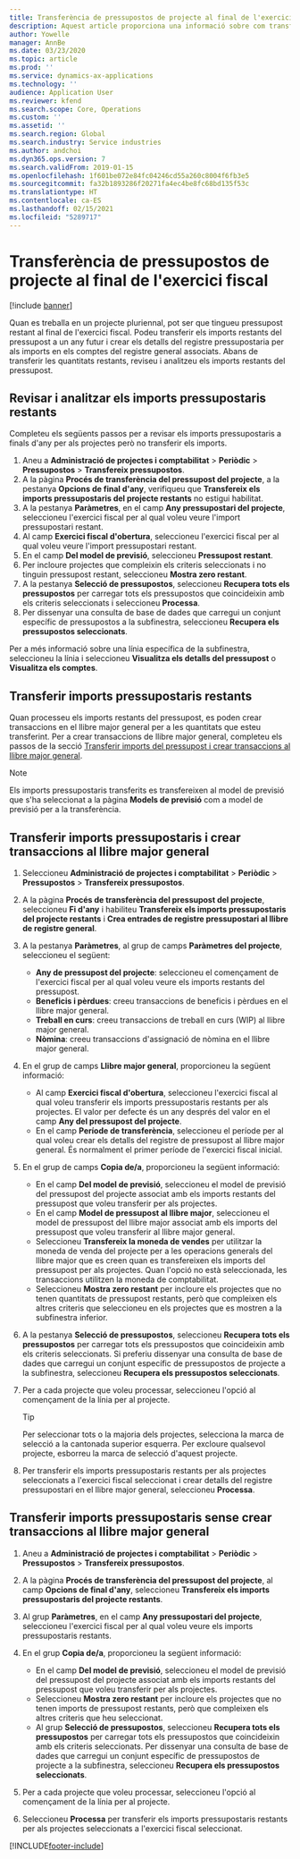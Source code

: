 ```yaml
---
title: Transferència de pressupostos de projecte al final de l'exercici fiscal
description: Aquest article proporciona una informació sobre com transferir les quantitats restants del pressupost a anys futurs i crear detalls del registre pressupostari.
author: Yowelle
manager: AnnBe
ms.date: 03/23/2020
ms.topic: article
ms.prod: ''
ms.service: dynamics-ax-applications
ms.technology: ''
audience: Application User
ms.reviewer: kfend
ms.search.scope: Core, Operations
ms.custom: ''
ms.assetid: ''
ms.search.region: Global
ms.search.industry: Service industries
ms.author: andchoi
ms.dyn365.ops.version: 7
ms.search.validFrom: 2019-01-15
ms.openlocfilehash: 1f601be072e84fc04246cd55a260c8004f6fb3e5
ms.sourcegitcommit: fa32b1893286f20271fa4ec4be8fc68bd135f53c
ms.translationtype: HT
ms.contentlocale: ca-ES
ms.lasthandoff: 02/15/2021
ms.locfileid: "5289717"
---
```

# <a name="transfer-project-budgets-at-fiscal-year-end"></a>Transferència de pressupostos de projecte al final de l'exercici fiscal

[!include [banner](../includes/banner.md)]

Quan es treballa en un projecte pluriennal, pot ser que tingueu pressupost restant al final de l'exercici fiscal. Podeu transferir els imports restants del pressupost a un any futur i crear els detalls del registre pressupostaria per als imports en els comptes del registre general associats. Abans de transferir les quantitats restants, reviseu i analitzeu els imports restants del pressupost.

## <a name="review-and-analyze-remaining-budget-amounts"></a>Revisar i analitzar els imports pressupostaris restants

Completeu els següents passos per a revisar els imports pressupostaris a finals d'any per als projectes però no transferir els imports.

1. Aneu a **Administració de projectes i comptabilitat** > **Periòdic** > **Pressupostos** > **Transfereix pressupostos**. 
2. A la pàgina **Procés de transferència del pressupost del projecte**, a la pestanya **Opcions de final d'any**, verifiqueu que **Transfereix els imports pressupostaris del projecte restants** no estigui habilitat.
3. A la pestanya **Paràmetres**, en el camp **Any pressupostari del projecte**, seleccioneu l'exercici fiscal per al qual voleu veure l'import pressupostari restant. 
4. Al camp **Exercici fiscal d'obertura**, seleccioneu l'exercici fiscal per al qual voleu veure l'import pressupostari restant. 
5. En el camp **Del model de previsió**, seleccioneu **Pressupost restant**. 
6. Per incloure projectes que compleixin els criteris seleccionats i no tinguin pressupost restant, seleccioneu **Mostra zero restant**.  
7. A la pestanya **Selecció de pressupostos**, seleccioneu **Recupera tots els pressupostos** per carregar tots els pressupostos que coincideixin amb els criteris seleccionats i seleccioneu **Processa**. 
8. Per dissenyar una consulta de base de dades que carregui un conjunt específic de pressupostos a la subfinestra, seleccioneu **Recupera els pressupostos seleccionats**.

Per a més informació sobre una línia específica de la subfinestra, seleccioneu la línia i seleccioneu **Visualitza els detalls del pressupost** o **Visualitza els comptes**.

## <a name="carry-forward-remaining-budget-amounts"></a>Transferir imports pressupostaris restants 

Quan processeu els imports restants del pressupost, es poden crear transaccions en el llibre major general per a les quantitats que esteu transferint. Per a crear transaccions de llibre major general, completeu els passos de la secció [Transferir imports del pressupost i crear transaccions al llibre major general](#carry-forward). 

> [!NOTE]
> Els imports pressupostaris transferits es transfereixen al model de previsió que s'ha seleccionat a la pàgina **Models de previsió** com a model de previsió per a la transferència.  

## <a name="carry-forward-budget-amounts-and-create-general-ledger-transactions"></a><a name="carry-forward"></a>Transferir imports pressupostaris i crear transaccions al llibre major general

1.  Seleccioneu **Administració de projectes i comptabilitat** > **Periòdic** > **Pressupostos** > **Transfereix pressupostos**. 
2. A la pàgina **Procés de transferència del pressupost del projecte**, seleccioneu **Fi d'any** i habiliteu **Transfereix els imports pressupostaris del projecte restants** i **Crea entrades de registre pressupostari al llibre de registre general**. 
3. A la pestanya **Paràmetres**, al grup de camps **Paràmetres del projecte**, seleccioneu el següent:

   - **Any de pressupost del projecte**: seleccioneu el començament de l'exercici fiscal per al qual voleu veure els imports restants del pressupost. 
   - **Beneficis i pèrdues**: creeu transaccions de beneficis i pèrdues en el llibre major general. 
   -  **Treball en curs**: creeu transaccions de treball en curs (WIP) al llibre major general.
   -  **Nòmina**: creeu transaccions d'assignació de nòmina en el llibre major general. 

5. En el grup de camps **Llibre major general**, proporcioneu la següent informació: 

   - Al camp **Exercici fiscal d'obertura**, seleccioneu l'exercici fiscal al qual voleu transferir els imports pressupostaris restants per als projectes. El valor per defecte és un any després del valor en el camp **Any del pressupost del projecte**.
   -  En el camp **Període de transferència**, seleccioneu el període per al qual voleu crear els detalls del registre de pressupost al llibre major general. És normalment el primer període de l'exercici fiscal inicial.

6. En el grup de camps **Copia de/a**, proporcioneu la següent informació:

   - En el camp **Del model de previsió**, seleccioneu el model de previsió del pressupost del projecte associat amb els imports restants del pressupost que voleu transferir per als projectes. 
   - En el camp **Model de pressupost al llibre major**, seleccioneu el model de pressupost del llibre major associat amb els imports del pressupost que voleu transferir al llibre major general. 
   -  Seleccioneu **Transfereix la moneda de vendes** per utilitzar la moneda de venda del projecte per a les operacions generals del llibre major que es creen quan es transfereixen els imports del pressupost per als projectes. Quan l'opció no està seleccionada, les transaccions utilitzen la moneda de comptabilitat. 
   -  Seleccioneu **Mostra zero restant** per incloure els projectes que no tenen quantitats de pressupost restants, però que compleixen els altres criteris que seleccioneu en els projectes que es mostren a la subfinestra inferior.

7. A la pestanya **Selecció de pressupostos**, seleccioneu **Recupera tots els pressupostos** per carregar tots els pressupostos que coincideixin amb els criteris seleccionats. Si preferiu dissenyar una consulta de base de dades que carregui un conjunt específic de pressupostos de projecte a la subfinestra, seleccioneu **Recupera els pressupostos seleccionats**.
8. Per a cada projecte que voleu processar, seleccioneu l'opció al començament de la línia per al projecte.

    > [!TIP]
    > Per seleccionar tots o la majoria dels projectes, selecciona la marca de selecció a la cantonada superior esquerra. Per excloure qualsevol projecte, esborreu la marca de selecció d'aquest projecte.

9. Per transferir els imports pressupostaris restants per als projectes seleccionats a l'exercici fiscal seleccionat i crear detalls del registre pressupostari en el llibre major general, seleccioneu **Processa**.

## <a name="carry-forward-budget-amounts-without-creating-general-ledger-transactions"></a>Transferir imports pressupostaris sense crear transaccions al llibre major general

1. Aneu a **Administració de projectes i comptabilitat** > **Periòdic** > **Pressupostos** > **Transfereix pressupostos**.
2. A la pàgina **Procés de transferència del pressupost del projecte**, al camp **Opcions de final d'any**, seleccioneu **Transfereix els imports pressupostaris del projecte restants**.
3. Al grup **Paràmetres**, en el camp **Any pressupostari del projecte**, seleccioneu l'exercici fiscal per al qual voleu veure els imports pressupostaris restants.
4. En el grup **Copia de/a**, proporcioneu la següent informació:

   - En el camp **Del model de previsió**, seleccioneu el model de previsió del pressupost del projecte associat amb els imports restants del pressupost que voleu transferir per als projectes. 
   - Seleccioneu **Mostra zero restant** per incloure els projectes que no tenen imports de pressupost restants, però que compleixen els altres criteris que heu seleccionat.
   - Al grup **Selecció de pressupostos**, seleccioneu **Recupera tots els pressupostos** per carregar tots els pressupostos que coincideixin amb els criteris seleccionats. Per dissenyar una consulta de base de dades que carregui un conjunt específic de pressupostos de projecte a la subfinestra, seleccioneu **Recupera els pressupostos seleccionats**.

5. Per a cada projecte que voleu processar, seleccioneu l'opció al començament de la línia per al projecte. 
6. Seleccioneu **Processa** per transferir els imports pressupostaris restants per als projectes seleccionats a l'exercici fiscal seleccionat.



[!INCLUDE[footer-include](../includes/footer-banner.md)]